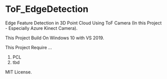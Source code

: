 # ToF_EdgeDetection
Edge Feature Detection in 3D Point Cloud Using ToF Camera (In this Project - Especially Azure Kinect Camera).

This Project Build On Windows 10 with VS 2019.

This Project Require ...
1. PCL
2. tbd


MIT License.
